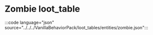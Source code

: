 # Zombie loot_table

:::code language="json" source="../../../VanillaBehaviorPack/loot_tables/entities/zombie.json":::
